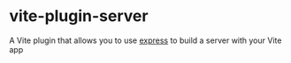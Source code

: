 # vite-plugin-server

A Vite plugin that allows you to use [express](https://expressjs.com/) to build a server with your Vite app
